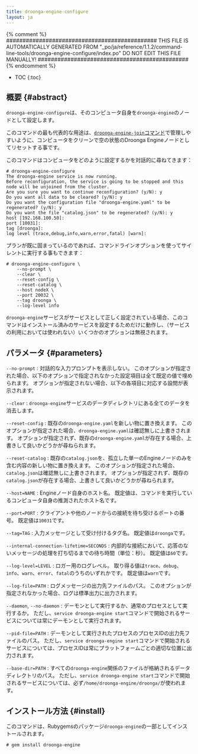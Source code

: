 ```yaml
---
title: droonga-engine-configure
layout: ja
---
```


{% comment %}
##############################################
  THIS FILE IS AUTOMATICALLY GENERATED FROM
  "_po/ja/reference/1.1.2/command-line-tools/droonga-engine-configure/index.po"
  DO NOT EDIT THIS FILE MANUALLY!
##############################################
{% endcomment %}


* TOC
{:toc}

## 概要 {#abstract}

`droonga-engine-configure`は、そのコンピュータ自身を`droonga-engine`のノードとして設定します。

このコマンドの最も代表的な用途は、[`droonga-engine-join`コマンド](../droonga-engine-join/)で管理しやすいように、コンピュータをクリーンで空の状態のDroonga Engineノードとしてリセットする事です。

このコマンドはコンピュータをどのように設定するかを対話的に尋ねてきます：

~~~
# droonga-engine-configure
The droonga-engine service is now running.
Before reconfiguration, the service is going to be stopped and this node will be unjoined from the cluster.
Are you sure you want to continue reconfiguration? (y/N): y
Do you want all data to be cleared? (y/N): y
Do you want the configuration file "droonga-engine.yaml" to be regenerated? (y/N): y
Do you want the file "catalog.json" to be regenerated? (y/N): y
host [192.168.100.50]: 
port [10031]: 
tag [droonga]: 
log level (trace,debug,info,warn,error,fatal) [warn]: 
~~~

プランが既に固まっているのであれば、コマンドラインオプションを使ってサイレントに実行する事もできます：

~~~
# droonga-engine-configure \
    --no-prompt \
    --clear \
    --reset-config \
    --reset-catalog \
    --host nodeX \
    --port 20032 \
    --tag droonga \
    --log-level info
~~~

`droonga-engine`サービスがサービスとして正しく設定されている場合、このコマンドはインストール済みのサービスを設定するためだけに動作し、（サービスの利用においては使われない）いくつかのオプションは無視されます。


## パラメータ {#parameters}

`--no-prompt`
: 対話的な入力プロンプトを表示しない。
  このオプションが指定された場合、以下のオプションで指定されなかった設定項目は全て既定の値で埋められます。
  オプションが指定されない場合、以下の各項目に対応する設問が表示されます。

`--clear`
: `droonga-engine`サービスのデータディレクトリにある全てのデータを消去します。

`--reset-config`
: 既存の`droonga-engine.yaml`を新しい物に置き換えます。
  このオプションが指定された場合、`droonga-engine.yaml`は確認無しに上書きされます。
  オプションが指定されず、既存の`droonga-engine.yaml`が存在する場合、上書きして良いかどうかが尋ねられます。

`--reset-catalog`
: 既存の`catalog.json`を、孤立した単一のEngineノードのみを含む内容の新しい物に置き換えます。
  このオプションが指定された場合、`catalog.json`は確認無しに上書きされます。
  オプションが指定されず、既存の`catalog.json`が存在する場合、上書きして良いかどうかが尋ねられます。

`--host=NAME`
: Engineノード自身のホスト名。
  既定値は、コマンドを実行しているコンピュータ自身の推測されたホスト名です。

`--port=PORT`
: クライアントや他のノードからの接続を待ち受けるポートの番号。
  既定値は`10031`です。

`--tag=TAG`
: 入力メッセージとして受け付けるタグ名。
  既定値は`droonga`です。

`--internal-connection-lifetime=SECONDS`
: 内部的な接続において、応答のないメッセージの処理を打ち切るまでの待ち時間（単位：秒）。
  既定値は`60`です。

`--log-level=LEVEL`
: ロガー用のログレベル。
  取り得る値は`trace`、`debug`、`info`、`warn`、`error`、`fatal`のうちのいずれかです。
  既定値は`warn`です。

`--log-file=PATH`
: ログメッセージの出力先ファイルのパス。
  このオプションが指定されなかった場合、ログは標準出力に出力されます。

`--daemon`, `--no-daemon`
: デーモンとして実行するか、通常のプロセスとして実行するか。
  ただし、`service droonga-engine start`コマンドで開始されるサービスについては常にデーモンとして実行されます。

`--pid-file=PATH`
: デーモンとして実行されたプロセスのプロセスIDの出力先ファイルのパス。
  ただし、`service droonga-engine start`コマンドで開始されるサービスについては、プロセスIDは常にプラットフォームごとの適切な位置に出力されます。

`--base-dir=PATH`
: すべての`droonga-engine`関係のファイルが格納されるデータディレクトリのパス。
  ただし、`service droonga-engine start`コマンドで開始されるサービスについては、必ず`/home/droonga-engine/droonga/`が使われます。

## インストール方法 {#install}

このコマンドは、Rubygemsのパッケージ`droonga-engine`の一部としてインストールされます。

~~~
# gem install droonga-engine
~~~

